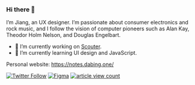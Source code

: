 ### Hi there 👋

I’m Jiang, an UX designer. I’m passionate about consumer electronics and rock music, and I follow the vision of computer pioneers such as Alan Kay, Theodor Holm Nelson, and Douglas Engelbart.

- 🔭 I’m currently working on [Scouter](https://github.com/draJiang/scouter-extension).
- 🌱 I’m currently learning UI design and JavaScript.

Personal website: https://notes.dabing.one/

[![Twitter Follow](https://img.shields.io/twitter/follow/arui_kisi?style=social)](https://twitter.com/arui_kisi) [![Figma](https://img.shields.io/badge/dynamic/json?color=7E71F8&label=plugins&style=social&logo=figma&query=meta.length&url=https%3A%2F%2Fwww.figma.com%2Fapi%2Fplugins%2Fprofile%2F923515618965061354%3F)](https://www.figma.com/@jiangzilong) [![article view count](https://img.shields.io/badge/dynamic/json?color=red&style=social&logo=data:image/png;base64,iVBORw0KGgoAAAANSUhEUgAAAGAAAABgCAYAAADimHc4AAAF0klEQVR4nO1dvW7jOBD2I7gkh426pHS127pIeiN5AdsvsH4CIw8gwL1dpHaV0mWqu1aNLCrAAkbWwAKBYTiCcTBwgMEr/HN7e5aoH5JDS/qAAVIEtvV9nBlySI4ajRo1atSoIYPnOM05Y605Y60AoBMAdDhhXU5Y9/A3aXNC2nPGWti/9erhOU4zAOiElI04pa8hBS%20ksOEURAZbhBReQspGnLCu5zhN7OeyFp7jNDkh7TmBp5CCl5HojKKwUQDQwX5mK8AJaYeUjXKMbiV28A7SxubBKE6jXfNIzygEeJywLjY3WvFvXLeH%20MoIYduITyNEKfKE5zjNw0wGn9RcBvDMCXGwecyF46hHSa6q7eq8IaB0UBbyzyJQOsDmVYqrDzkSCym8YHMciwP58IJNkgERPOtW1XPGWpzCApscgyJsrKk5Hef2pYr3qQ17FT1nrFVZ8o%20G5gme4zR5hcJOnIUUNsbXClVJuBlE8IwKUOapZgERzExRA0oH2A9rq2lfrFV6xpNWBF1li2Pcr8mXmLakXMf9TCKozQeckDb2Q%20m0t5tbsbi7F8teX6xcV3xOp%20Lnt0Ghz1QWig7zffqKTZJqoj%20GQ7EeT8TO98U%20isQlFBEhpLBRIgAnrItNnG6i47CdzYr9FhXbmzZvJaoiWpcAhb0gAOhgk2yC6DjsfL/47y/iBaZjPxbRcViPJ4WfKbcXHGv8lSD6EvZRJN4fHtU8c56y9ZzAk0rS3x8excp1rSP6Ena%20L5a9vrpBB/CciXzVpebtbIbNaSz2USR2vi8%20p1PxMRyKxd29co/PHIZUJt9lr4/N8f9wGuGLu3vxdnOrnPDLYShDMuYAz6q%20%20HM6NUruPorE3z9%20JP6PiuSawwvSlyeuIfz8GjpWriveHx7PI3pxd2%20jAOnCECfEUfnFqgTY%20f5/iE76ThsF4BREqiqp6sXXejxRIkAW0mwVINWGjcr4f4mMU%20jYzmZi5brnZKiStO9fvlopQKo8oGuz/URy3KxDJWmyz1q5LooAnNJXuQcgHTWpggCpEjHOyKiGAJyCSDxXqrP%20Y5MAH8MhmgCJdSHMrUeVAsgSei1ApQVIKElgbj%20qFOD94dFaARLXArUAtQDVFgBzD7gqAiTmgLIIINuDQPWApANbZZkFyQTAXIjJBFBairZVgM/pFE2AxHXAcS%2049AIUPvFWTAAnVoBGoxzFuLebWysFSFmMwzmIq7qGn3T0RcmJt3wCyO%20SYd0DUC3AzvdjP2sfRSgCpDofhLUYUy2AbCtUx/kfmc0JPEkFwErEqgX4%20W2Q%20Hkoa4G0V5c4QiJWLYAsEZsOQ5lOx2HkAR0b6bIjMUWvIWUUIP3BLIyShA4BZGHIpBdkvjNm%20kqqDgFkYciUF4QUNpl7DJkOQ7rO8sjOpprwglzXVk1v0OsSII0X6C7O5b6yyg3OhmQCFLkwsXJdqQjfv3zV9WyLXOQ3GmYXZUkC7KOoEEFvN7fSI%20u6KqSpFl82eEFSqFARImQV0qIix43%20wg3%20THlBnADb2UzZLRbZukD16rjw6DftBb/OWPZRJNbjifIrRH/98WesAIqnpMVH/1kAg1uVy15fLHt9rXe3lr2%20WI8nYjubie1sJtbjiborqUdT3jeo7hGX3rS0L8Pcrrwm09rUtex9g5SY7hdA1E374i2kbKSV/BPqfHDBAJ6NNvW2uY%20QaUPpqF53UTyTj9dJHfNKkw0WUtigv96kqjOjQ39QS155VbU29laM/N9xzAmlT8yHl71Z/Gqrck9R6at174%205BNXtzmywkLLRVZB/QlmSs1XJNis8x2mq7r5i1uir1fE%20LY7esMAnNLUtrnbUJ%20FYyLNWiJDCJqB0cFWxPg8sFGJRCeJ/RwDQwcoRIYVNSOFlzlircsRfwkkMnSvqE%20mcsG5NegI4IU5A6eDgHfnurB3J9kIKL3MCT9a8%20/GawQlpBwCdAKDDCesGlA7OBtDhhLTrkFKjRo0aqfEPTet8XSy2Km4AAAAASUVORK5CYII=&label=article%20view%20count&query=data.article_view_count&url=https%3A%2F%2Fsspai.com%2Fapi%2Fv1%2Fuser%2Fslug%2Finfo%2Fget%3Fslug%3Djiangzilong)](https://sspai.com/u/jiangzilong/posts)

<!--
**draJiang/draJiang** is a ✨ _special_ ✨ repository because its `README.md` (this file) appears on your GitHub profile.

Here are some ideas to get you started:

- 🔭 I’m currently working on ...
- 🌱 I’m currently learning ...
- 👯 I’m looking to collaborate on ...
- 🤔 I’m looking for help with ...
- 💬 Ask me about ...
- 📫 How to reach me: ...
- 😄 Pronouns: ...
- ⚡ Fun fact: ...
-->
